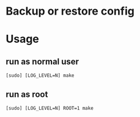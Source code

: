 # Backup or restore config
# Usage
## run as normal user
```
[sudo] [LOG_LEVEL=N] make
```
## run as root
```
[sudo] [LOG_LEVEL=N] ROOT=1 make
```
